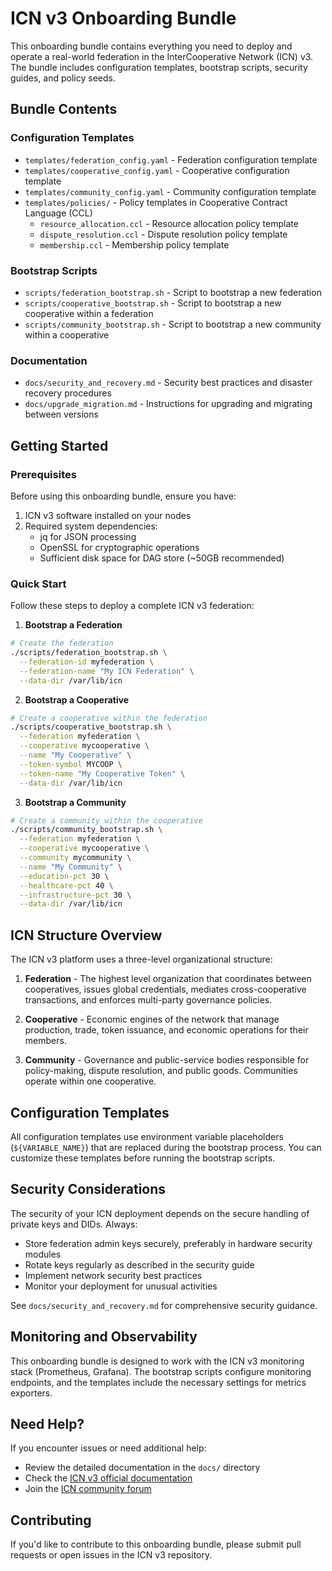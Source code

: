 # ICN v3 Onboarding Bundle

This onboarding bundle contains everything you need to deploy and operate a real-world federation in the InterCooperative Network (ICN) v3. The bundle includes configuration templates, bootstrap scripts, security guides, and policy seeds.

## Bundle Contents

### Configuration Templates
- `templates/federation_config.yaml` - Federation configuration template
- `templates/cooperative_config.yaml` - Cooperative configuration template
- `templates/community_config.yaml` - Community configuration template
- `templates/policies/` - Policy templates in Cooperative Contract Language (CCL)
  - `resource_allocation.ccl` - Resource allocation policy template
  - `dispute_resolution.ccl` - Dispute resolution policy template
  - `membership.ccl` - Membership policy template

### Bootstrap Scripts
- `scripts/federation_bootstrap.sh` - Script to bootstrap a new federation
- `scripts/cooperative_bootstrap.sh` - Script to bootstrap a new cooperative within a federation
- `scripts/community_bootstrap.sh` - Script to bootstrap a new community within a cooperative

### Documentation
- `docs/security_and_recovery.md` - Security best practices and disaster recovery procedures
- `docs/upgrade_migration.md` - Instructions for upgrading and migrating between versions

## Getting Started

### Prerequisites

Before using this onboarding bundle, ensure you have:

1. ICN v3 software installed on your nodes
2. Required system dependencies:
   - jq for JSON processing
   - OpenSSL for cryptographic operations
   - Sufficient disk space for DAG store (~50GB recommended)

### Quick Start

Follow these steps to deploy a complete ICN v3 federation:

1. **Bootstrap a Federation**

```bash
# Create the federation
./scripts/federation_bootstrap.sh \
  --federation-id myfederation \
  --federation-name "My ICN Federation" \
  --data-dir /var/lib/icn
```

2. **Bootstrap a Cooperative**

```bash
# Create a cooperative within the federation
./scripts/cooperative_bootstrap.sh \
  --federation myfederation \
  --cooperative mycooperative \
  --name "My Cooperative" \
  --token-symbol MYCOOP \
  --token-name "My Cooperative Token" \
  --data-dir /var/lib/icn
```

3. **Bootstrap a Community**

```bash
# Create a community within the cooperative
./scripts/community_bootstrap.sh \
  --federation myfederation \
  --cooperative mycooperative \
  --community mycommunity \
  --name "My Community" \
  --education-pct 30 \
  --healthcare-pct 40 \
  --infrastructure-pct 30 \
  --data-dir /var/lib/icn
```

## ICN Structure Overview

The ICN v3 platform uses a three-level organizational structure:

1. **Federation** - The highest level organization that coordinates between cooperatives, issues global credentials, mediates cross-cooperative transactions, and enforces multi-party governance policies.

2. **Cooperative** - Economic engines of the network that manage production, trade, token issuance, and economic operations for their members.

3. **Community** - Governance and public-service bodies responsible for policy-making, dispute resolution, and public goods. Communities operate within one cooperative.

## Configuration Templates

All configuration templates use environment variable placeholders (`${VARIABLE_NAME}`) that are replaced during the bootstrap process. You can customize these templates before running the bootstrap scripts.

## Security Considerations

The security of your ICN deployment depends on the secure handling of private keys and DIDs. Always:

- Store federation admin keys securely, preferably in hardware security modules
- Rotate keys regularly as described in the security guide
- Implement network security best practices
- Monitor your deployment for unusual activities

See `docs/security_and_recovery.md` for comprehensive security guidance.

## Monitoring and Observability

This onboarding bundle is designed to work with the ICN v3 monitoring stack (Prometheus, Grafana). The bootstrap scripts configure monitoring endpoints, and the templates include the necessary settings for metrics exporters.

## Need Help?

If you encounter issues or need additional help:

- Review the detailed documentation in the `docs/` directory
- Check the [ICN v3 official documentation](https://icn.org/docs)
- Join the [ICN community forum](https://forum.icn.org)

## Contributing

If you'd like to contribute to this onboarding bundle, please submit pull requests or open issues in the ICN v3 repository. 